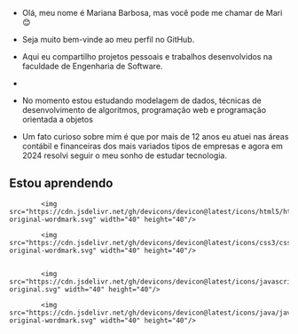- Olá, meu nome é Mariana Barbosa, mas você pode me chamar de Mari 😊

- Seja muito bem-vinde ao meu perfil no GitHub.

- Aqui eu compartilho projetos pessoais e trabalhos desenvolvidos na faculdade de Engenharia de Software.
-
- No momento estou estudando modelagem de dados, técnicas de desenvolvimento de algoritmos, programação web e programação orientada a objetos

- Um fato curioso sobre mim é que por mais de 12 anos eu atuei nas áreas contábil e financeiras dos mais variados tipos de empresas e agora em 2024 resolvi seguir o meu sonho de estudar tecnologia.

## Estou aprendendo
            <img src="https://cdn.jsdelivr.net/gh/devicons/devicon@latest/icons/html5/html5-original-wordmark.svg" width="40" height="40"/>
          
            <img src="https://cdn.jsdelivr.net/gh/devicons/devicon@latest/icons/css3/css3-original-wordmark.svg" width="40" height="40"/>
          

            <img src="https://cdn.jsdelivr.net/gh/devicons/devicon@latest/icons/javascript/javascript-original.svg" width="40" height="40"/>
          
            <img src="https://cdn.jsdelivr.net/gh/devicons/devicon@latest/icons/java/java-original-wordmark.svg" width="40" height="40"/>
          